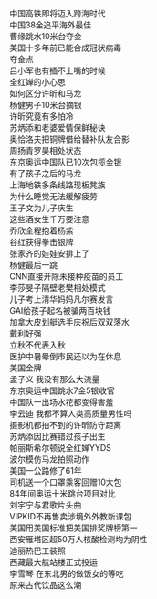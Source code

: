 中国高铁即将迈入跨海时代  
中国38金追平海外最佳  
曹缘跳水10米台夺金  
美国十多年前已能合成冠状病毒  
夺金点  
吕小军也有插不上嘴的时候  
全红婵的小心思  
如何区分许昕和马龙  
杨健男子10米台摘银  
许昕究竟有多怕冷  
苏炳添和老婆爱情保鲜秘诀  
奥恰洛夫把铜牌借给替补队友合影  
周扬青罗昊相处状态  
东京奥运中国队已10次包揽金银  
有了孩子之后的马龙  
上海地铁多条线路现板凳族  
为什么睡觉无法缓解疲劳  
王子文为儿子庆生  
这些酒女生千万要注意  
乔欣全程抱着杨紫  
谷红获得拳击银牌  
张家齐的娃娃安排上了  
杨健最后一跳  
CNN直接开除未接种疫苗的员工  
李莎旻子隔壁老樊相处模式  
儿子考上清华妈妈凡尔赛发言  
GAI给孩子起名被骗两百块钱  
加拿大皮划艇选手庆祝后双双落水  
戴利好强  
立秋不代表入秋  
医护中暑晕倒市民还以为在休息  
美国金牌  
孟子义 我没有那么大流量  
东京奥运中国跳水7金5银收官  
中国队一出场水花都变得害羞  
李云迪 我都不算人类高质量男性吗  
摄影机都拍不到的许昕防守距离  
苏炳添因比赛错过孩子出生  
帕丽斯希尔顿说全红婵YYDS  
波尔模仿马龙拍照动作  
美国一公路修了61年  
司机送一个口罩乘客回赠10大包  
84年间奥运十米跳台项目对比  
刘宇宁与君歌片头曲  
VIPKID不再售卖涉境外外教新课包  
美国用美国标准把美国排奖牌榜第一  
西安雁塔区超50万人核酸检测均为阴性  
迪丽热巴工装照  
西藏最大航站楼正式投运  
李雪琴 在东北男的做饭女的等吃  
原来古代饮品这么潮  
